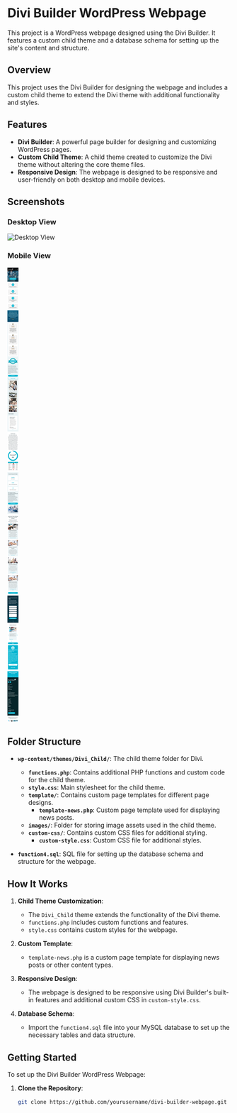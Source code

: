 # Divi Builder WordPress Webpage

This project is a WordPress webpage designed using the Divi Builder. It features a custom child theme and a database schema for setting up the site's content and structure.

## **Overview**

This project uses the Divi Builder for designing the webpage and includes a custom child theme to extend the Divi theme with additional functionality and styles.

## **Features**

- **Divi Builder**: A powerful page builder for designing and customizing WordPress pages.
- **Custom Child Theme**: A child theme created to customize the Divi theme without altering the core theme files.
- **Responsive Design**: The webpage is designed to be responsive and user-friendly on both desktop and mobile devices.

## **Screenshots**

### Desktop View

![Desktop View](Desktop%20View%20Function4.png)

### Mobile View

![Mobile View](Function4_Mobile_View.png)

## **Folder Structure**

- **`wp-content/themes/Divi_Child/`**: The child theme folder for Divi.
  - **`functions.php`**: Contains additional PHP functions and custom code for the child theme.
  - **`style.css`**: Main stylesheet for the child theme.
  - **`template/`**: Contains custom page templates for different page designs.
    - **`template-news.php`**: Custom page template used for displaying news posts.
  - **`images/`**: Folder for storing image assets used in the child theme.
  - **`custom-css/`**: Contains custom CSS files for additional styling.
    - **`custom-style.css`**: Custom CSS file for additional styles.

- **`function4.sql`**: SQL file for setting up the database schema and structure for the webpage.

## **How It Works**

1. **Child Theme Customization**:
   - The `Divi_Child` theme extends the functionality of the Divi theme.
   - `functions.php` includes custom functions and features.
   - `style.css` contains custom styles for the webpage.

2. **Custom Template**:
   - `template-news.php` is a custom page template for displaying news posts or other content types.

3. **Responsive Design**:
   - The webpage is designed to be responsive using Divi Builder's built-in features and additional custom CSS in `custom-style.css`.

4. **Database Schema**:
   - Import the `function4.sql` file into your MySQL database to set up the necessary tables and data structure.

## **Getting Started**

To set up the Divi Builder WordPress Webpage:

1. **Clone the Repository**:
   ```sh
   git clone https://github.com/yourusername/divi-builder-webpage.git
